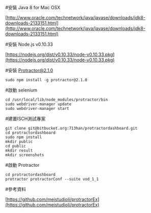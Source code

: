 #安裝 Java 8 for Mac OSX

[http://www.oracle.com/technetwork/java/javase/downloads/jdk8-downloads-2133151.html](http://www.oracle.com/technetwork/java/javase/downloads/jdk8-downloads-2133151.html)

#安裝 Node.js v0.10.33

[https://nodejs.org/dist/v0.10.33/node-v0.10.33.pkg](https://nodejs.org/dist/v0.10.33/node-v0.10.33.pkg)

#安裝 Protractor@2.1.0

	sudo npm install -g protractor@2.1.0

#啟動 selenium
	
	cd /usr/local/lib/node_modules/protractor/bin
	sudo webdriver-manager update
	sudo webdriver-manager start

#建置ISCH測試專案

	git clone git@bitbucket.org:713han/protractordashboard.git	
	cd protractordashboard
	sudo npm install
	mkdir public
	cd public
	mkdir result
	mkdir screenshots

#啟動 Protractor

	cd protractordashboard
	protractor protractorConf --suite vod_1_1

#參考資料

[https://github.com/meistudioli/protractorEx](https://github.com/meistudioli/protractorEx)
	
	

